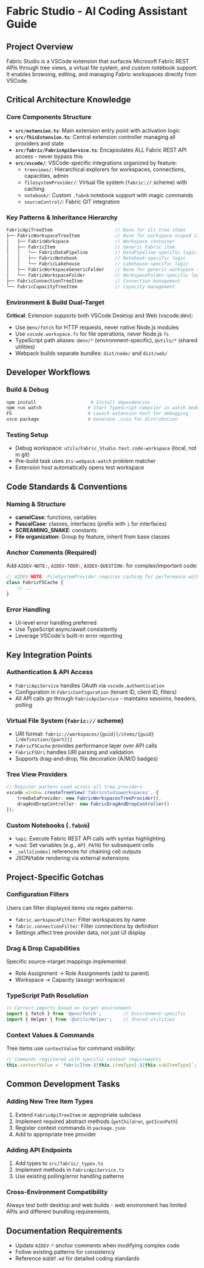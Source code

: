 # Fabric Studio - AI Coding Assistant Guide

## Project Overview
Fabric Studio is a VSCode extension that surfaces Microsoft Fabric REST APIs through tree views, a virtual file system, and custom notebook support. It enables browsing, editing, and managing Fabric workspaces directly from VSCode.

## Critical Architecture Knowledge

### Core Components Structure
- **`src/extension.ts`**: Main extension entry point with activation logic
- **`src/ThisExtension.ts`**: Central extension controller managing all providers and state
- **`src/fabric/FabricApiService.ts`**: Encapsulates ALL Fabric REST API access - never bypass this
- **`src/vscode/`**: VSCode-specific integrations organized by feature:
  - `treeviews/`: Hierarchical explorers for workspaces, connections, capacities, admin
  - `filesystemProvider/`: Virtual file system (`fabric://` scheme) with caching
  - `notebook/`: Custom `.fabnb` notebook support with magic commands
  - `sourceControl/`: Fabric GIT integration

### Key Patterns & Inheritance Hierarchy
```typescript
FabricApiTreeItem                       // Base for all tree items
├── FabricWorkspaceTreeItem             // Base for workspace-scoped items
│   ├── FabricWorkspace                 // Workspace container
│   ├── FabricItem                      // Generic Fabric item
│   │   └── FabricDataPipeline          // DataPipeline-specific logic
│   │   ├── FabricNotebook              // Notebook-specific logic
│   │   └── FabricLakehouse             // Lakehouse-specific logic
│   ├── FabricWorkspaceGenericFolder    // Base for generic workspace folders
│   └── FabricWorkspaceFolder           // WorkspaceFolder-specific logic
├── FabricConnectionTreeItem            // Connection management
└── FabricCapacityTreeItem              // Capacity management
```

### Environment & Build Dual-Target
**Critical**: Extension supports both VSCode Desktop and Web (vscode.dev):
- Use `@env/fetch` for HTTP requests, never native Node.js modules
- Use `vscode.workspace.fs` for file operations, never Node.js `fs`
- TypeScript path aliases: `@env/*` (environment-specific), `@utils/*` (shared utilities)
- Webpack builds separate bundles: `dist/node/` and `dist/web/`

## Developer Workflows

### Build & Debug
```bash
npm install                    # Install dependencies
npm run watch                 # Start TypeScript compiler in watch mode
F5                            # Launch extension host for debugging
vsce package                  # Generate .vsix for distribution
```

### Testing Setup
- Debug workspace: `utils/Fabric_Studio.test.code-workspace` (local, not in git)
- Pre-build task uses `$ts-webpack-watch` problem matcher
- Extension host automatically opens test workspace

## Code Standards & Conventions

### Naming & Structure
- **camelCase**: functions, variables
- **PascalCase**: classes, interfaces (prefix with `i` for interfaces)
- **SCREAMING_SNAKE**: constants
- **File organization**: Group by feature, inherit from base classes

### Anchor Comments (Required)
Add `AIDEV-NOTE:`, `AIDEV-TODO:`, `AIDEV-QUESTION:` for complex/important code:
```typescript
// AIDEV-NOTE: FileSystemProvider requires caching for performance with large workspaces
class FabricFSCache {
    // ...
}
```

### Error Handling
- UI-level error handling preferred
- Use TypeScript async/await consistently
- Leverage VSCode's built-in error reporting

## Key Integration Points

### Authentication & API Access
- `FabricApiService` handles OAuth via `vscode.authentication`
- Configuration in `FabricConfiguration` (tenant ID, client ID, filters)
- All API calls go through `FabricApiService` - maintains sessions, headers, polling

### Virtual File System (`fabric://` scheme)
- URI format: `fabric://workspaces/{guid}[/items/{guid}[/definition/{part}]]`
- `FabricFSCache` provides performance layer over API calls
- `FabricFSUri` handles URI parsing and validation
- Supports drag-and-drop, file decoration (A/M/D badges)

### Tree View Providers
```typescript
// Register pattern used across all tree providers
vscode.window.createTreeView('fabricstudioworkspaces', {
    treeDataProvider: new FabricWorkspacesTreeProvider(),
    dragAndDropController: new FabricDragAndDropController()
});
```

### Custom Notebooks (`.fabnb`)
- `%api`: Execute Fabric REST API calls with syntax highlighting
- `%cmd`: Set variables (e.g., `API_PATH`) for subsequent cells
- `_cells[index]` references for chaining cell outputs
- JSON/table rendering via external extensions

## Project-Specific Gotchas

### Configuration Filters
Users can filter displayed items via regex patterns:
- `fabric.workspaceFilter`: Filter workspaces by name
- `fabric.connectionFilter`: Filter connections by definition
- Settings affect tree provider data, not just UI display

### Drag & Drop Capabilities
Specific source→target mappings implemented:
- Role Assignment → Role Assignments (add to parent)
- Workspace → Capacity (assign workspace)

### TypeScript Path Resolution
```typescript
// Correct imports based on target environment
import { fetch } from '@env/fetch';        // Environment-specific
import { Helper } from '@utils/Helper';    // Shared utilities
```

### Context Values & Commands
Tree items use `contextValue` for command visibility:
```typescript
// Commands registered with specific context requirements
this.contextValue = `fabricItem.${this.itemType}.${this.subItemType}`;
```

## Common Development Tasks

### Adding New Tree Item Types
1. Extend `FabricApiTreeItem` or appropriate subclass
2. Implement required abstract methods (`getChildren`, `getIconPath`)
3. Register context commands in `package.json`
4. Add to appropriate tree provider

### Adding API Endpoints
1. Add types to `src/fabric/_types.ts`
2. Implement methods in `FabricApiService.ts`
3. Use existing polling/error handling patterns

### Cross-Environment Compatibility
Always test both desktop and web builds - web environment has limited APIs and different bundling requirements.

## Documentation Requirements
- Update `AIDEV-*` anchor comments when modifying complex code
- Follow existing patterns for consistency
- Reference `AGENT.md` for detailed coding standards
